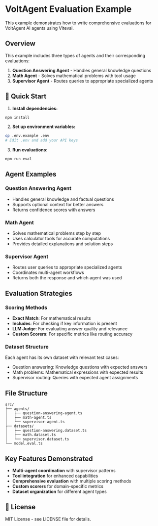 # VoltAgent Evaluation Example

This example demonstrates how to write comprehensive evaluations for VoltAgent AI agents using Viteval.

## Overview

This example includes three types of agents and their corresponding evaluations:

1. **Question Answering Agent** - Handles general knowledge questions
2. **Math Agent** - Solves mathematical problems with tool usage
3. **Supervisor Agent** - Routes queries to appropriate specialized agents

## 🚀 Quick Start

1. **Install dependencies:**
```bash
npm install
```

2. **Set up environment variables:**
```bash
cp .env.example .env
# Edit .env and add your API keys
```

3. **Run evaluations:**
```bash
npm run eval
```

## Agent Examples

### Question Answering Agent
- Handles general knowledge and factual questions
- Supports optional context for better answers
- Returns confidence scores with answers

### Math Agent
- Solves mathematical problems step by step
- Uses calculator tools for accurate computations
- Provides detailed explanations and solution steps

### Supervisor Agent
- Routes user queries to appropriate specialized agents
- Coordinates multi-agent workflows
- Returns both the response and which agent was used

## Evaluation Strategies

### Scoring Methods
- **Exact Match**: For mathematical results
- **Includes**: For checking if key information is present
- **LLM Judge**: For evaluating answer quality and relevance
- **Custom Scorers**: For specific metrics like routing accuracy

### Dataset Structure
Each agent has its own dataset with relevant test cases:
- Question answering: Knowledge questions with expected answers
- Math problems: Mathematical expressions with expected results
- Supervisor routing: Queries with expected agent assignments

## File Structure

```
src/
├── agents/
│   ├── question-answering-agent.ts
│   ├── math-agent.ts
│   └── supervisor-agent.ts
├── datasets/
│   ├── question-answering.dataset.ts
│   ├── math.dataset.ts
│   └── supervisor.dataset.ts
└── model.eval.ts
```

## Key Features Demonstrated

- **Multi-agent coordination** with supervisor patterns
- **Tool integration** for enhanced capabilities
- **Comprehensive evaluation** with multiple scoring methods
- **Custom scorers** for domain-specific metrics
- **Dataset organization** for different agent types

## 📄 License

MIT License - see LICENSE file for details.
